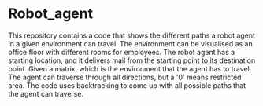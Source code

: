 # Robot_agent
This repository contains a code that shows the different paths a robot agent in a given environment can travel. The environment can be visualised as an office floor with different rooms for employees. The robot agent has a starting location, and it delivers mail from the starting point to its destination point.
Given a matrix, which is the environment that the agent has to travel.
The agent can traverse through all directions, but a '0' means restricted area. The code uses backtracking to come up with all possible paths that the agent can traverse.
